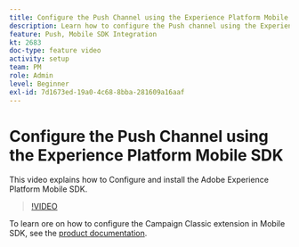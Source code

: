 ```yaml
---
title: Configure the Push Channel using the Experience Platform Mobile SDK 
description: Learn how to configure the Push channel using the Experience Cloud Mobile SDK. 
feature: Push, Mobile SDK Integration
kt: 2683
doc-type: feature video
activity: setup
team: PM
role: Admin
level: Beginner
exl-id: 7d1673ed-19a0-4c68-8bba-281609a16aaf
---
```

# Configure the Push Channel using the Experience Platform Mobile SDK 

This video explains how to Configure and install the Adobe Experience Platform Mobile SDK.

>[!VIDEO](https://video.tv.adobe.com/v/27699?quality=12&learn=on)

To learn ore on how to configure the Campaign Classic extension in Mobile SDK, see the [product documentation](https://github.com/Adobe-Marketing-Cloud/aep-sdks-documentation/blob/master/using-mobile-extensions/adobe-campaignclassic/README.md).
